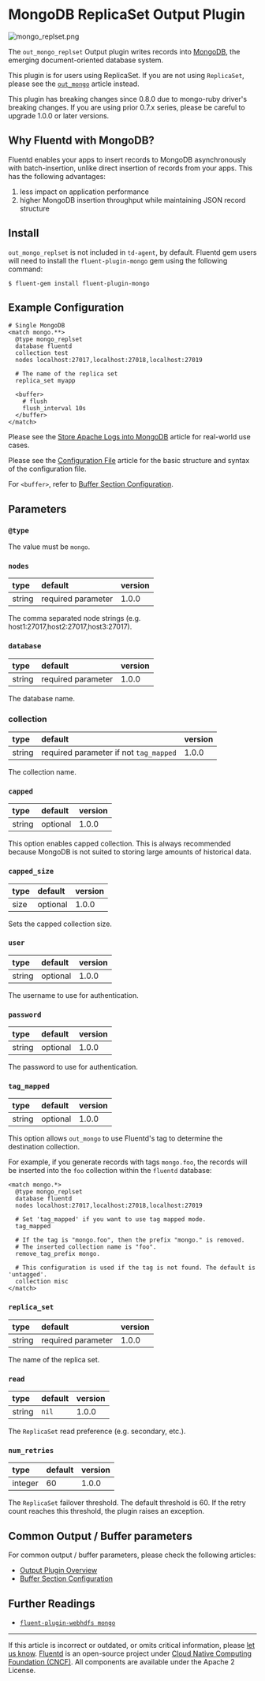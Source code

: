 # MongoDB ReplicaSet Output Plugin

![mongo_replset.png](/images/plugins/output/mongo_replset.png)

The `out_mongo_replset` Output plugin writes records into
[MongoDB](http://mongodb.org/), the emerging document-oriented database
system.

This plugin is for users using ReplicaSet. If you are not using
`ReplicaSet`, please see the [`out_mongo`](/plugins/output/mongo.md) article
instead.

This plugin has breaking changes since 0.8.0 due to mongo-ruby driver's
breaking changes. If you are using prior 0.7.x series, please be careful
to upgrade 1.0.0 or later versions.


## Why Fluentd with MongoDB?

Fluentd enables your apps to insert records to MongoDB asynchronously
with batch-insertion, unlike direct insertion of records from your apps.
This has the following advantages:

1.  less impact on application performance
2.  higher MongoDB insertion throughput while maintaining JSON record structure


## Install

`out_mongo_replset` is not included in `td-agent`, by default. Fluentd gem users
will need to install the `fluent-plugin-mongo` gem using the following command:

```
$ fluent-gem install fluent-plugin-mongo
```


## Example Configuration

```
# Single MongoDB
<match mongo.**>
  @type mongo_replset
  database fluentd
  collection test
  nodes localhost:27017,localhost:27018,localhost:27019

  # The name of the replica set
  replica_set myapp

  <buffer>
    # flush
    flush_interval 10s
  </buffer>
</match>
```

Please see the [Store Apache Logs into MongoDB](/guides/apache-to-mongodb.md)
article for real-world use cases.

Please see the [Configuration File](/configuration/config-file.md) article for
the basic structure and syntax of the configuration file.

For `<buffer>`, refer to [Buffer Section Configuration](/configuration/buffer-section.md).


## Parameters


### `@type`

The value must be `mongo`.


### `nodes`

| type   | default            | version |
|:-------|:-------------------|:--------|
| string | required parameter | 1.0.0   |

The comma separated node strings (e.g.
host1:27017,host2:27017,host3:27017).


### `database`

| type   | default            | version |
|:-------|:-------------------|:--------|
| string | required parameter | 1.0.0   |

The database name.


### collection

| type   | default                                | version |
|:-------|:---------------------------------------|:--------|
| string | required parameter if not `tag_mapped` | 1.0.0   |

The collection name.


### `capped`

| type   | default  | version |
|:-------|:---------|:--------|
| string | optional | 1.0.0   |

This option enables capped collection. This is always recommended because
MongoDB is not suited to storing large amounts of historical data.


### `capped_size`

| type | default  | version |
|:-----|:---------|:--------|
| size | optional | 1.0.0   |

Sets the capped collection size.


### `user`

| type   | default  | version |
|:-------|:---------|:--------|
| string | optional | 1.0.0   |

The username to use for authentication.


### `password`

| type   | default  | version |
|:-------|:---------|:--------|
| string | optional | 1.0.0   |

The password to use for authentication.


### `tag_mapped`

| type   | default  | version |
|:-------|:---------|:--------|
| string | optional | 1.0.0   |

This option allows `out_mongo` to use Fluentd's tag to determine the destination
collection.

For example, if you generate records with tags `mongo.foo`, the records will be
inserted into the `foo` collection within the `fluentd` database:

```
<match mongo.*>
  @type mongo_replset
  database fluentd
  nodes localhost:27017,localhost:27018,localhost:27019

  # Set 'tag_mapped' if you want to use tag mapped mode.
  tag_mapped

  # If the tag is "mongo.foo", then the prefix "mongo." is removed.
  # The inserted collection name is "foo".
  remove_tag_prefix mongo.

  # This configuration is used if the tag is not found. The default is 'untagged'.
  collection misc
</match>
```


### `replica_set`

| type   | default            | version |
|:-------|:-------------------|:--------|
| string | required parameter | 1.0.0   |

The name of the replica set.


### `read`

| type   | default | version |
|:-------|:--------|:--------|
| string | `nil`   | 1.0.0   |

The `ReplicaSet` read preference (e.g. secondary, etc.).


### `num_retries`

| type    | default | version |
|:--------|:--------|:--------|
| integer | 60      | 1.0.0   |

The `ReplicaSet` failover threshold. The default threshold is 60. If the
retry count reaches this threshold, the plugin raises an exception.


## Common Output / Buffer parameters

For common output / buffer parameters, please check the following articles:

-   [Output Plugin Overview](/plugins/output/README.md)
-   [Buffer Section Configuration](/configuration/buffer-section.md)


## Further Readings

-   [`fluent-plugin-webhdfs mongo`](https://github.com/fluent/fluent-plugin-mongo)


------------------------------------------------------------------------

If this article is incorrect or outdated, or omits critical information, please
[let us know](https://github.com/fluent/fluentd-docs-gitbook/issues?state=open).
[Fluentd](http://www.fluentd.org/) is an open-source project under
[Cloud Native Computing Foundation (CNCF)](https://cncf.io/). All components are
available under the Apache 2 License.
